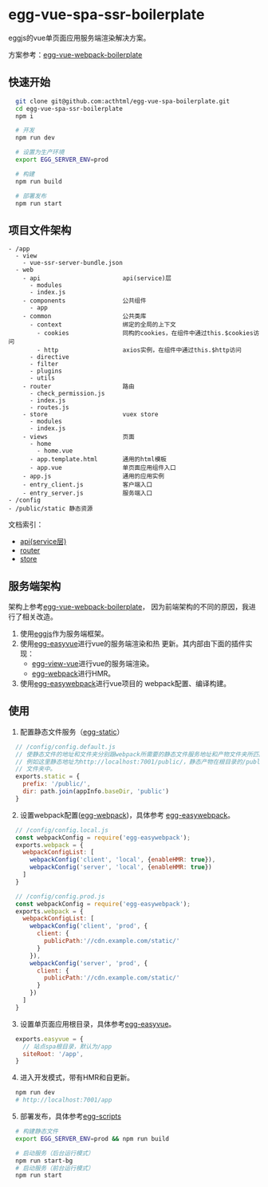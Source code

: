 # egg-vue-spa-ssr-boilerplate

eggjs的vue单页面应用服务端渲染解决方案。

方案参考：[egg-vue-webpack-boilerplate](https://github.com/hubcarl/egg-vue-webpack-boilerplate)

## 快速开始

```bash
  git clone git@github.com:acthtml/egg-vue-spa-boilerplate.git
  cd egg-vue-spa-ssr-boilerplate
  npm i

  # 开发
  npm run dev

  # 设置为生产环境
  export EGG_SERVER_ENV=prod

  # 构建
  npm run build

  # 部署发布
  npm run start
```

## 项目文件架构

```
- /app
  - view
    - vue-ssr-server-bundle.json
  - web
    - api                       api(service)层
      - modules
      - index.js
    - components                公共组件
      - app
    - common                    公共类库
      - context                 绑定的全局的上下文
        - cookies               同构的cookies，在组件中通过this.$cookies访问
        - http                  axios实例，在组件中通过this.$http访问
      - directive
      - filter
      - plugins
      - utils
    - router                    路由
      - check_permission.js
      - index.js
      - routes.js
    - store                     vuex store
      - modules
      - index.js
    - views                     页面
      - home
        - home.vue
      - app.template.html       通用的html模板
      - app.vue                 单页面应用组件入口
    - app.js                    通用的应用实例
    - entry_client.js           客户端入口
    - entry_server.js           服务端入口
- /config
- /public/static 静态资源
```

文档索引：

- [api(service层)](./app/web/api/index.js)
- [router](./app/web/router/index.js)
- [store](./app/web/store/index.js)

## 服务端架构

架构上参考[egg-vue-webpack-boilerplate](https://github.com/hubcarl/egg-vue-webpack-boilerplate)，
因为前端架构的不同的原因，我进行了相关改造。

1. 使用[eggjs](https://eggjs.org/zh-cn/)作为服务端框架。
2. 使用[egg-easyvue](https://github.com/acthtml/egg-easyvue)进行vue的服务端渲染和热
  更新。其内部由下面的插件实现：
    - [egg-view-vue](https://github.com/eggjs/egg-view-vue)进行vue的服务端渲染。
    - [egg-webpack](https://github.com/hubcarl/egg-webpack)进行HMR。
3. 使用[egg-easywebpack](https://github.com/acthtml/egg-easywebpack)进行vue项目的
  webpack配置、编译构建。

## 使用

1. 配置静态文件服务（[egg-static](https://github.com/eggjs/egg-static)）

```js
  // /config/config.default.js
  // 使静态文件的地址和文件夹分别跟webpack所需要的静态文件服务地址和产物文件夹所匹配。
  // 例如这里静态地址为http://localhost:7001/public/，静态产物在根目录的/public/static
  // 文件夹中。
  exports.static = {
    prefix: '/public/',
    dir: path.join(appInfo.baseDir, 'public')
  }
```

2. 设置webpack配置([egg-webpack](https://github.com/hubcarl/egg-webpack))，具体参考
[egg-easywebpack](https://github.com/acthtml/egg-easywebpack)。

```js
  // /config/config.local.js
  const webpackConfig = require('egg-easywebpack');
  exports.webpack = {
    webpackConfigList: [
      webpackConfig('client', 'local', {enableHMR: true}),
      webpackConfig('server', 'local', {enableHMR: true})
    ]
  }

  // /config/config.prod.js
  const webpackConfig = require('egg-easywebpack');
  exports.webpack = {
    webpackConfigList: [
      webpackConfig('client', 'prod', {
        client: {
          publicPath:'//cdn.example.com/static/'
        }
      }),
      webpackConfig('server', 'prod', {
        client: {
          publicPath:'//cdn.example.com/static/'
        }
      })
    ]
  }
```

3. 设置单页面应用根目录，具体参考[egg-easyvue](https://github.com/acthtml/egg-easyvue)。

```js
  exports.easyvue = {
    // 站点spa根目录，默认为/app
    siteRoot: '/app',
  }
```

4. 进入开发模式，带有HMR和自更新。

```bash
  npm run dev
  # http://localhost:7001/app
```

5. 部署发布，具体参考[egg-scripts](https://github.com/eggjs/egg-scripts)

```bash
  # 构建静态文件
  export EGG_SERVER_ENV=prod && npm run build

  # 启动服务（后台运行模式）
  npm run start-bg
  # 启动服务（前台运行模式）
  npm run start
```




